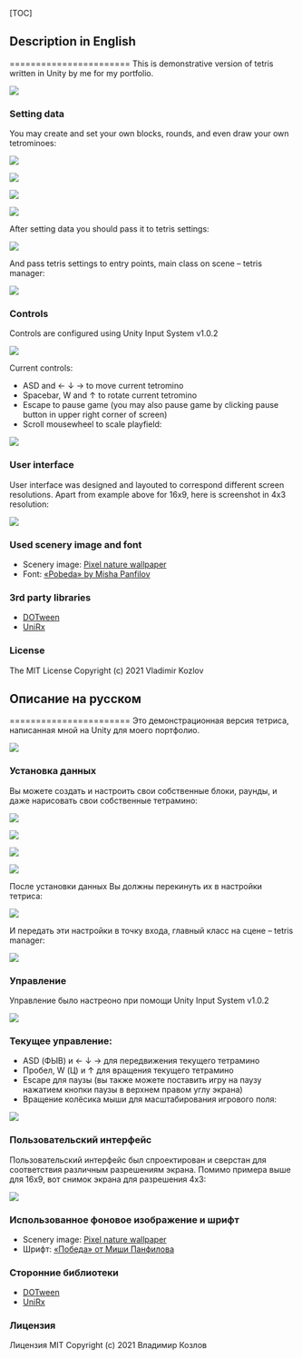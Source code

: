 [TOC]

## Description in English
=======================
This is demonstrative version of tetris written in Unity by me for my portfolio.

![](https://github.com/daisoto/tetris/Readme_images/16x9_screen.png)

### Setting data
You may create and set your own blocks, rounds, and even draw your own tetrominoes:

![](https://github.com/daisoto/tetris/Readme_images/data_creation.png)

![](https://github.com/daisoto/tetris/Readme_images/block_data_editing.png)

![](https://github.com/daisoto/tetris/Readme_images/round_data_editing.png)

![](https://github.com/daisoto/tetris/Readme_images/tetromino_data_editing.png)

After setting data you should pass it to tetris settings:

![](https://github.com/daisoto/tetris/Readme_images/tetris_settings_editing.png)

And pass tetris settings to entry points, main class on scene – tetris manager: 

![](https://github.com/daisoto/tetris/Readme_images/tetris_manager.png)

### Controls
Controls are configured using Unity Input System v1.0.2

![](https://github.com/daisoto/tetris/Readme_images/controls.png)

Current controls:
- ASD and ← ↓ → to move current tetromino
- Spacebar, W and ↑ to rotate current tetromino
- Escape to pause game (you may also pause game by clicking pause button in upper right corner of screen)
- Scroll mousewheel to scale playfield:

![](https://github.com/daisoto/tetris/Readme_images/scale.png)

### User interface
User interface was designed and layouted to correspond different screen resolutions. Apart from example above for 16x9, here is screenshot in 4x3 resolution:

![](https://github.com/daisoto/tetris/Readme_images/4x3_screen.png)


### Used scenery image and font
- Scenery image: [Pixel nature wallpaper](https://wallpaperaccess.com/pixel-nature)
- Font: [«Pobeda» by Misha Panfilov](http://mishapanfilov.ru/fonts/pobeda/font_pobeda.html)

### 3rd party libraries
- [DOTween](http://dotween.demigiant.com/) 
- [UniRx](https://github.com/neuecc/UniRx)

### License
The MIT License
Copyright (c) 2021 Vladimir Kozlov

## Описание на русском
=======================
Это демонстрационная версия тетриса, написанная мной на Unity для моего портфолио.

![](https://github.com/daisoto/tetris/Readme_images/16x9_screen.png)

### Установка данных
Вы можете создать и настроить свои собственные блоки, раунды, и даже нарисовать свои собственные тетрамино:

![](https://github.com/daisoto/tetris/Readme_images/data_creation.png)

![](https://github.com/daisoto/tetris/Readme_images/block_data_editing.png)

![](https://github.com/daisoto/tetris/Readme_images/round_data_editing.png)

![](https://github.com/daisoto/tetris/Readme_images/tetromino_data_editing.png)

После установки данных Вы должны перекинуть их в настройки тетриса:

![](https://github.com/daisoto/tetris/Readme_images/tetris_settings_editing.png)

И передать эти настройки в точку входа, главный класс на сцене – tetris manager:

![](https://github.com/daisoto/tetris/Readme_images/tetris_manager.png)

### Управление
Управление было настреоно при помощи Unity Input System v1.0.2

![](https://github.com/daisoto/tetris/Readme_images/controls.png)

### Текущее управление:
- ASD (ФЫВ) и ← ↓ → для передвижения текущего тетрамино
- Пробел, W (Ц) и ↑ для вращения текущего тетрамино
- Escape для паузы (вы также можете поставить игру на паузу нажатием кнопки паузы в верхнем правом углу экрана)
- Вращение колёсика мыши для масштабирования игрового поля:

![](https://github.com/daisoto/tetris/Readme_images/scale.png)

### Пользовательский интерфейс
Пользовательский интерфейс был спроектирован и сверстан для соответствия различным разрешениям экрана. Помимо примера выше для 16x9, вот снимок экрана для разрешения 4х3:

![](https://github.com/daisoto/tetris/Readme_images/4x3_screen.png)


### Использованное фоновое изображение и шрифт
- Scenery image: [Pixel nature wallpaper](https://wallpaperaccess.com/pixel-nature)
- Шрифт: [«Победа» от Миши Панфилова](http://mishapanfilov.ru/fonts/pobeda/font_pobeda.html)

### Сторонние библиотеки
- [DOTween](http://dotween.demigiant.com/) 
- [UniRx](https://github.com/neuecc/UniRx)

### Лицензия
Лицензия MIT
Copyright (c) 2021 Владимир Козлов
